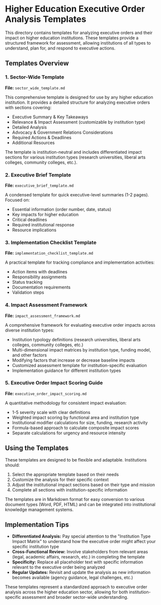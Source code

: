 # Higher Education Executive Order Analysis Templates

This directory contains templates for analyzing executive orders and their impact on higher education institutions. These templates provide a structured framework for assessment, allowing institutions of all types to understand, plan for, and respond to executive actions.

## Templates Overview

### 1. Sector-Wide Template
**File:** `sector_wide_template.md`

This comprehensive template is designed for use by any higher education institution. It provides a detailed structure for analyzing executive orders with sections covering:

- Executive Summary & Key Takeaways
- Relevance & Impact Assessment (customizable by institution type)
- Detailed Analysis
- Advocacy & Government Relations Considerations
- Required Actions & Deadlines
- Additional Resources

The template is institution-neutral and includes differentiated impact sections for various institution types (research universities, liberal arts colleges, community colleges, etc.).

### 2. Executive Brief Template
**File:** `executive_brief_template.md`

A condensed template for quick executive-level summaries (1-2 pages). Focused on:

- Essential information (order number, date, status)
- Key impacts for higher education
- Critical deadlines
- Required institutional response
- Resource implications

### 3. Implementation Checklist Template
**File:** `implementation_checklist_template.md`

A practical template for tracking compliance and implementation activities:

- Action items with deadlines
- Responsibility assignments
- Status tracking
- Documentation requirements
- Validation steps

### 4. Impact Assessment Framework
**File:** `impact_assessment_framework.md`

A comprehensive framework for evaluating executive order impacts across diverse institution types:

- Institution typology definitions (research universities, liberal arts colleges, community colleges, etc.)
- Multi-dimensional impact matrices by institution type, funding model, and other factors
- Modifying factors that increase or decrease baseline impacts
- Customized assessment template for institution-specific evaluation
- Implementation guidance for different institution types

### 5. Executive Order Impact Scoring Guide
**File:** `executive_order_impact_scoring.md`

A quantitative methodology for consistent impact evaluation:

- 1-5 severity scale with clear definitions
- Weighted impact scoring by functional area and institution type
- Institutional modifier calculations for size, funding, research activity
- Formula-based approach to calculate composite impact scores
- Separate calculations for urgency and resource intensity

## Using the Templates

These templates are designed to be flexible and adaptable. Institutions should:

1. Select the appropriate template based on their needs
2. Customize the analysis for their specific context
3. Adjust the institutional impact sections based on their type and mission
4. Complete all sections with institution-specific information

The templates are in Markdown format for easy conversion to various document types (Word, PDF, HTML) and can be integrated into institutional knowledge management systems.

## Implementation Tips

- **Differentiated Analysis:** Pay special attention to the "Institution Type Impact Matrix" to understand how the executive order might affect your specific institution type
- **Cross-Functional Review:** Involve stakeholders from relevant areas (legal, academic affairs, research, etc.) in completing the template
- **Specificity:** Replace all placeholder text with specific information relevant to the executive order being analyzed
- **Regular Updates:** Revisit and update the analysis as new information becomes available (agency guidance, legal challenges, etc.)

These templates represent a standardized approach to executive order analysis across the higher education sector, allowing for both institution-specific assessment and broader sector-wide understanding.